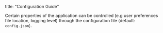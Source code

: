 <frontmatter>
  title: "Configuration Guide"
</frontmatter>

Certain properties of the application can be controlled (e.g user preferences file location, logging level) through the configuration file (default: `config.json`).
